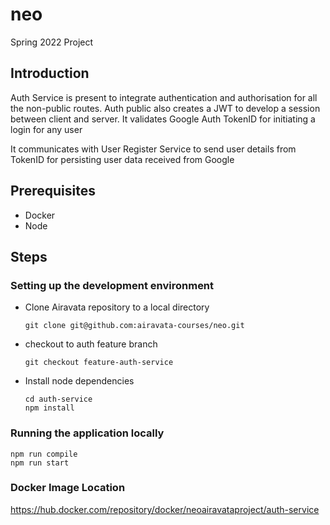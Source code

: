 # neo
Spring 2022 Project

## Introduction

Auth Service is present to integrate authentication and authorisation for all the non-public routes.
Auth public also creates a JWT to develop a session between client and server.
It validates Google Auth TokenID for initiating a login for any user

It communicates with User Register Service to send user details from TokenID for persisting user data received from Google

## Prerequisites

* Docker
* Node

## Steps

### Setting up the development environment

* Clone Airavata repository to a local directory

  ```
  git clone git@github.com:airavata-courses/neo.git
  ```

* checkout to auth feature branch

  ```
  git checkout feature-auth-service
  ```

* Install node dependencies 

  ```
  cd auth-service
  npm install
  ```


### Running the application locally 

  ```
  npm run compile
  npm run start
  ```

### Docker Image Location

https://hub.docker.com/repository/docker/neoairavataproject/auth-service
```
